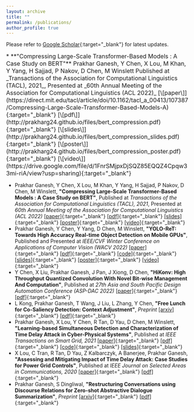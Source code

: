```yaml
---
layout: archive
title: ""
permalink: /publications/
author_profile: true
---
```


Please refer to [Google Scholar](https://scholar.google.co.in/citations?user=Xd5QJoEAAAAJ&hl=en&oi=ao){:target="_blank"} for latest updates.

<font size="3">
* **"Compressing Large-Scale Transformer-Based Models : A Case Study on BERT"**  
Prakhar Ganesh, Y Chen, X Lou, M Khan, Y Yang, H Sajjad, P Nakov, D Chen, M Winslett  
Published at _Transactions of the Association for Computational Linguistics (TACL), 2021_, Presented at _60th Annual Meeting of the Association for Computational Linguistics (ACL 2022)_  
[\[paper\]](https://direct.mit.edu/tacl/article/doi/10.1162/tacl_a_00413/107387/Compressing-Large-Scale-Transformer-Based-Models-A){:target="_blank"} [\[pdf\]](http://prakharg24.github.io/files/bert_compression.pdf){:target="_blank"} [\[slides\]](http://prakharg24.github.io/files/bert_compression_slides.pdf){:target="_blank"} [\[poster\]](http://prakharg24.github.io/files/bert_compression_poster.pdf){:target="_blank"} [\[video\]](https://drive.google.com/file/d/1FnrSMjpxDjSQZ85EQQZ4Cpqw33mi-riA/view?usp=sharing){:target="_blank"}
</font>

* Prakhar Ganesh, Y Chen, X Lou, M Khan, Y Yang, H Sajjad, P Nakov, D Chen, M Winslett, **"Compressing Large-Scale Transformer-Based Models : A Case Study on BERT"**, Published at _Transactions of the Association for Computational Linguistics (TACL), 2021_, Presented at _60th Annual Meeting of the Association for Computational Linguistics (ACL 2022)_
  [\[paper\]](https://direct.mit.edu/tacl/article/doi/10.1162/tacl_a_00413/107387/Compressing-Large-Scale-Transformer-Based-Models-A){:target="_blank"} [\[pdf\]](http://prakharg24.github.io/files/bert_compression.pdf){:target="_blank"} [\[slides\]](http://prakharg24.github.io/files/bert_compression_slides.pdf){:target="_blank"} [\[poster\]](http://prakharg24.github.io/files/bert_compression_poster.pdf){:target="_blank"} [\[video\]](https://drive.google.com/file/d/1FnrSMjpxDjSQZ85EQQZ4Cpqw33mi-riA/view?usp=sharing){:target="_blank"}
* Prakhar Ganesh, Y Chen, Y Yang, D Chen, M Winslett, **"YOLO-ReT: Towards High Accuracy Real-time Object Detection on Mobile GPUs"**, Published and Presented at _IEEE/CVF Winter Conference on Applications of Computer Vision (WACV 2022)_
  [\[paper\]](https://openaccess.thecvf.com/content/WACV2022/html/Ganesh_YOLO-ReT_Towards_High_Accuracy_Real-Time_Object_Detection_on_Edge_GPUs_WACV_2022_paper.html){:target="_blank"} [\[pdf\]](http://prakharg24.github.io/files/yolo_ret.pdf){:target="_blank"} [\[code\]](https://github.com/prakharg24/yoloret){:target="_blank"} [\[slides\]](http://prakharg24.github.io/files/yolo_ret_slides.pdf){:target="_blank"} [\[poster\]](http://prakharg24.github.io/files/yolo_ret_poster.pdf){:target="_blank"} [\[video\]](https://drive.google.com/file/d/18j-OdX7ChcvLbNW0jO-qGbODRqZmDiX9/view?usp=sharing){:target="_blank"}
* Y Chen, X Liu, Prakhar Ganesh, J Pan, J Xiong, D Chen, **"HiKonv: High Throughput Quantized Convolution With Novel Bit-wise Management And Computation"**, Published at _27th Asia and South Pacific Design Automation Conference (ASP-DAC 2022)_
  [\[paper\]](https://ieeexplore.ieee.org/abstract/document/9712553){:target="_blank"} [\[pdf\]](http://prakharg24.github.io/files/hikonv.pdf){:target="_blank"}
* L Kong, Prakhar Ganesh, T Wang, J Liu, L Zhang, Y Chen, **"Free Lunch for Co-Saliency Detection: Context Adjustment"**, _Preprint_
  [\[arxiv\]](https://arxiv.org/abs/2108.02093){:target="_blank"} [\[pdf\]](http://prakharg24.github.io/files/free_lunch.pdf){:target="_blank"}
* Prakhar Ganesh, X Lou, Y Chen, R Tan, D Yau, D Chen, M Winslett, **"Learning-based Simultaneous Detection and Characterization of Time Delay Attack in Cyber-Physical Systems"**, Published at _IEEE Transactions on Smart Grid, 2021_
  [\[paper\]](https://ieeexplore.ieee.org/abstract/document/9352977){:target="_blank"} [\[pdf\]](http://prakharg24.github.io/files/learning_cps.pdf){:target="_blank"} [\[code\]](https://github.com/prakharg24/tda){:target="_blank"} [\[slides\]](http://prakharg24.github.io/files/learning_cps_slides.pdf){:target="_blank"}
* X Lou, C Tran, R Tan, D Yau, Z Kalbarczyk, A Banerjee, Prakhar Ganesh, **"Assessing and Mitigating Impact of Time Delay Attack: Case Studies for Power Grid Controls"**,  Published at _IEEE Journal on Selected Areas in Communications, 2020_
  [\[paper\]](https://ieeexplore.ieee.org/abstract/document/8892729){:target="_blank"} [\[pdf\]](http://prakharg24.github.io/files/assessing_cps.pdf){:target="_blank"}
* Prakhar Ganesh, S Dingliwal, **"Restructuring Conversations using Discourse Relations for Zero-shot Abstractive Dialogue Summarization"**, _Preprint_
  [\[arxiv\]](https://arxiv.org/abs/1902.01615){:target="_blank"} [\[pdf\]](http://prakharg24.github.io/files/restructuring.pdf){:target="_blank"}
